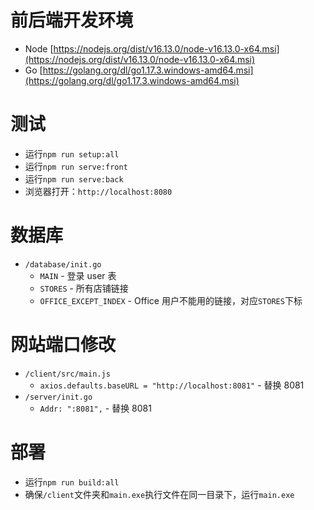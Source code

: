 # 前后端开发环境

- Node [https://nodejs.org/dist/v16.13.0/node-v16.13.0-x64.msi](https://nodejs.org/dist/v16.13.0/node-v16.13.0-x64.msi)
- Go [https://golang.org/dl/go1.17.3.windows-amd64.msi](https://golang.org/dl/go1.17.3.windows-amd64.msi)

# 测试

- 运行`npm run setup:all`
- 运行`npm run serve:front`
- 运行`npm run serve:back`
- 浏览器打开：`http://localhost:8080`

# 数据库

- `/database/init.go`
  - `MAIN` - 登录 user 表
  - `STORES` - 所有店铺链接
  - `OFFICE_EXCEPT_INDEX` - Office 用户不能用的链接，对应`STORES`下标

# 网站端口修改

- `/client/src/main.js`
  - `axios.defaults.baseURL = "http://localhost:8081"` - 替换 8081
- `/server/init.go`
  - `Addr: ":8081",` - 替换 8081

# 部署

- 运行`npm run build:all`
- 确保`/client`文件夹和`main.exe`执行文件在同一目录下，运行`main.exe`
